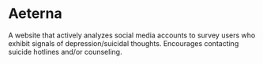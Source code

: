 # Aeterna
A website that actively analyzes social media accounts to survey users who exhibit signals of depression/suicidal thoughts. Encourages contacting suicide hotlines and/or counseling.
